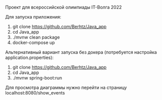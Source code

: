 Проект для всероссийской олимпиады IT-Волга 2022

Для запуска приложения:

1. git clone https://github.com/Berhtz/Java_app
2. cd Java_app
3. ./mvnw clean package
4. docker-compose up

Альтернативный вариант запуска без докера (потребуется настройка application.properties):

1. git clone https://github.com/Berhtz/Java_app
2. cd Java_app
4. ./mvnw spring-boot:run

Для просмотра диаграммы нужно перейти на страницу localhost:8080/show_events
